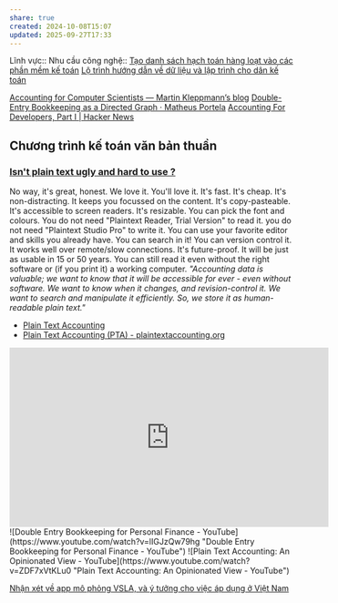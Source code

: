 ```yaml
---
share: true
created: 2024-10-08T15:07
updated: 2025-09-27T17:33
---
```

Lĩnh vực:: 
Nhu cầu công nghệ:: [Tạo danh sách hạch toán hàng loạt vào các phần mềm kế toán](../../Nhu%20c%E1%BA%A7u%20c%C3%B4ng%20ngh%E1%BB%87/H%E1%BB%87%20th%E1%BB%91ng%20th%C3%B4ng%20tin/T%E1%BB%B1%20%C4%91%E1%BB%99ng/T%E1%BA%A1o%20danh%20s%C3%A1ch%20h%E1%BA%A1ch%20to%C3%A1n%20h%C3%A0ng%20lo%E1%BA%A1t%20v%C3%A0o%20c%C3%A1c%20ph%E1%BA%A7n%20m%E1%BB%81m%20k%E1%BA%BF%20to%C3%A1n.md)
[Lộ trình hướng dẫn về dữ liệu và lập trình cho dân kế toán](../../../%F0%9F%93%90%20D%E1%BB%B1%20%C3%A1n/C%C3%A1c%20bu%E1%BB%95i%20hu%E1%BA%A5n%20luy%E1%BB%87n%20l%E1%BA%ADp%20tr%C3%ACnh/9%20Blog/Ng%C6%B0%E1%BB%9Di%20tham%20gia/L%E1%BB%99%20tr%C3%ACnh%20h%C6%B0%E1%BB%9Bng%20d%E1%BA%ABn%20v%E1%BB%81%20d%E1%BB%AF%20li%E1%BB%87u%20v%C3%A0%20l%E1%BA%ADp%20tr%C3%ACnh%20cho%20d%C3%A2n%20k%E1%BA%BF%20to%C3%A1n.md)

[Accounting for Computer Scientists — Martin Kleppmann’s blog](https://martin.kleppmann.com/2011/03/07/accounting-for-computer-scientists.html)
[Double-Entry Bookkeeping as a Directed Graph · Matheus Portela](https://matheusportela.com/double-entry-bookkeeping-as-a-directed-graph)
[Accounting For Developers, Part I \| Hacker News](https://news.ycombinator.com/item?id=32495724)

## Chương trình kế toán văn bản thuần
### [Isn't plain text ugly and hard to use ?](https://hledger.org/faq.html#isnt-plain-text-ugly-and-hard-to-use-)

No way, it's great, honest. We love it. You'll love it. It's fast. It's cheap. It's non-distracting. It keeps you focussed on the content. It's copy-pasteable. It's accessible to screen readers. It's resizable. You can pick the font and colours. You do not need "Plaintext Reader, Trial Version" to read it. you do not need "Plaintext Studio Pro" to write it. You can use your favorite editor and skills you already have. You can search in it! You can version control it. It works well over remote/slow connections. It's future-proof. It will be just as usable in 15 or 50 years. You can still read it even without the right software or (if you print it) a working computer. _"Accounting data is valuable; we want to know that it will be accessible for ever - even without software. We want to know when it changes, and revision-control it. We want to search and manipulate it efficiently. So, we store it as human-readable plain text."_


- [Plain Text Accounting](https://blog.emacsen.net/profit-first-constraints-plain-text-accounting.html "")
- [Plain Text Accounting (PTA) - plaintextaccounting.org](https://plaintextaccounting.org/ "Plain Text Accounting (PTA) - plaintextaccounting.org")

<iframe width="560" height="315" src="https://www.youtube.com/embed/watch?v=mFzctYkktXQ "&quot;Managing Your Finances Using Python&quot; - Brian Ryall - YouTube"" title="YouTube video player" frameborder="0" allow="accelerometer; autoplay; clipboard-write; encrypted-media; gyroscope; picture-in-picture; web-share" referrerpolicy="strict-origin-when-cross-origin" allowfullscreen></iframe>
![Double Entry Bookkeeping for Personal Finance - YouTube](https://www.youtube.com/watch?v=lIGJzQw79hg "Double Entry Bookkeeping for Personal Finance - YouTube")
![Plain Text Accounting: An Opinionated View - YouTube](https://www.youtube.com/watch?v=ZDF7xVtKLu0 "Plain Text Accounting: An Opinionated View - YouTube")


[Nhận xét về app mô phỏng VSLA, và ý tưởng cho việc áp dụng ở Việt Nam](../../../%F0%9F%93%90%20D%E1%BB%B1%20%C3%A1n/C%C3%B4ng%20c%E1%BB%A5%20cho%20h%E1%BB%87%20sinh%20th%C3%A1i/Nh%E1%BA%ADn%20x%C3%A9t%20v%E1%BB%81%20app%20m%C3%B4%20ph%E1%BB%8Fng%20VSLA,%20v%C3%A0%20%C3%BD%20t%C6%B0%E1%BB%9Fng%20cho%20vi%E1%BB%87c%20%C3%A1p%20d%E1%BB%A5ng%20%E1%BB%9F%20Vi%E1%BB%87t%20Nam.md)